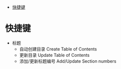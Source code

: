 - [快捷键](#快捷键)
# 快捷键
- 标题  
  - 自动创建目录 Create Table of Contents
  - 更新目录 Update Table of Contents
  - 添加/更新标题编号 Add/Update Section numbers
